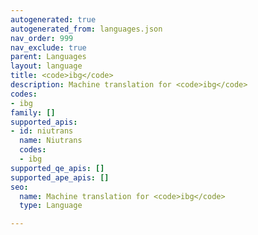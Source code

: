 ```yaml
---
autogenerated: true
autogenerated_from: languages.json
nav_order: 999
nav_exclude: true
parent: Languages
layout: language
title: <code>ibg</code>
description: Machine translation for <code>ibg</code>
codes:
- ibg
family: []
supported_apis:
- id: niutrans
  name: Niutrans
  codes:
  - ibg
supported_qe_apis: []
supported_ape_apis: []
seo:
  name: Machine translation for <code>ibg</code>
  type: Language

---
```


